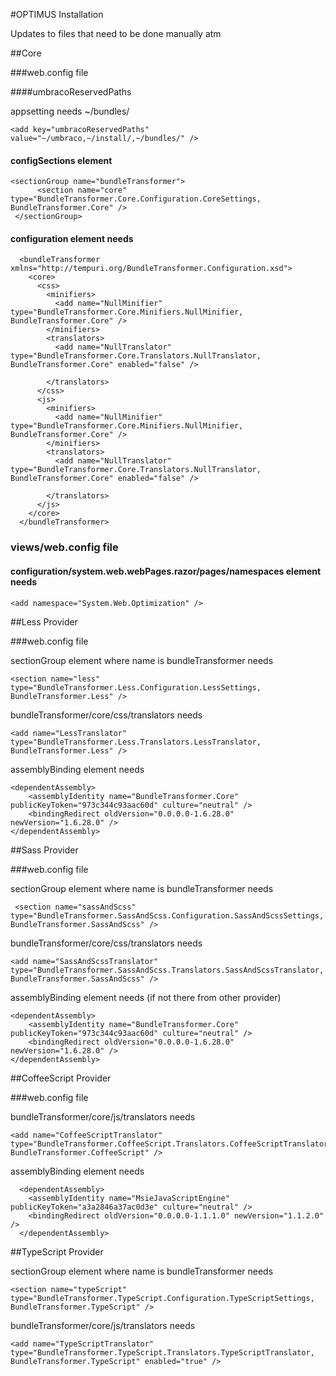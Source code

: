 #OPTIMUS Installation

Updates to files that need to be done manually atm

##Core

###web.config file

####umbracoReservedPaths 

appsetting needs ~/bundles/

	<add key="umbracoReservedPaths" value="~/umbraco,~/install/,~/bundles/" />

#### configSections element

	<sectionGroup name="bundleTransformer">
	      <section name="core" type="BundleTransformer.Core.Configuration.CoreSettings, BundleTransformer.Core" />
	 </sectionGroup>

#### configuration element needs
	  <bundleTransformer xmlns="http://tempuri.org/BundleTransformer.Configuration.xsd">
	    <core>
	      <css>
	        <minifiers>
	          <add name="NullMinifier" type="BundleTransformer.Core.Minifiers.NullMinifier, BundleTransformer.Core" />
	        </minifiers>
	        <translators>
	          <add name="NullTranslator" type="BundleTransformer.Core.Translators.NullTranslator, BundleTransformer.Core" enabled="false" />
	         
	        </translators>
	      </css>
	      <js>
	        <minifiers>
	          <add name="NullMinifier" type="BundleTransformer.Core.Minifiers.NullMinifier, BundleTransformer.Core" />
	        </minifiers>
	        <translators>
	          <add name="NullTranslator" type="BundleTransformer.Core.Translators.NullTranslator, BundleTransformer.Core" enabled="false" />
	         
	        </translators>
	      </js>
	    </core>
	  </bundleTransformer>

### views/web.config file

#### configuration/system.web.webPages.razor/pages/namespaces element needs

	<add namespace="System.Web.Optimization" />

##Less Provider

###web.config file

sectionGroup element where name is bundleTransformer needs

  	<section name="less" type="BundleTransformer.Less.Configuration.LessSettings, BundleTransformer.Less" />

bundleTransformer/core/css/translators needs

 	<add name="LessTranslator" type="BundleTransformer.Less.Translators.LessTranslator, BundleTransformer.Less" />

assemblyBinding element needs

 	<dependentAssembly>
        <assemblyIdentity name="BundleTransformer.Core" publicKeyToken="973c344c93aac60d" culture="neutral" />
        <bindingRedirect oldVersion="0.0.0.0-1.6.28.0" newVersion="1.6.28.0" />
    </dependentAssembly>


##Sass Provider

###web.config file

sectionGroup element where name is bundleTransformer needs

  	 <section name="sassAndScss" type="BundleTransformer.SassAndScss.Configuration.SassAndScssSettings, BundleTransformer.SassAndScss" />

bundleTransformer/core/css/translators needs

	<add name="SassAndScssTranslator" type="BundleTransformer.SassAndScss.Translators.SassAndScssTranslator, BundleTransformer.SassAndScss" />


assemblyBinding element needs (if not there from other provider)

 	<dependentAssembly>
        <assemblyIdentity name="BundleTransformer.Core" publicKeyToken="973c344c93aac60d" culture="neutral" />
        <bindingRedirect oldVersion="0.0.0.0-1.6.28.0" newVersion="1.6.28.0" />
    </dependentAssembly>

##CoffeeScript Provider

###web.config file

bundleTransformer/core/js/translators needs

 	<add name="CoffeeScriptTranslator" type="BundleTransformer.CoffeeScript.Translators.CoffeeScriptTranslator, BundleTransformer.CoffeeScript" />

assemblyBinding element needs

	  <dependentAssembly>
	    <assemblyIdentity name="MsieJavaScriptEngine" publicKeyToken="a3a2846a37ac0d3e" culture="neutral" />
	    <bindingRedirect oldVersion="0.0.0.0-1.1.1.0" newVersion="1.1.2.0" />
	  </dependentAssembly>

##TypeScript Provider

sectionGroup element where name is bundleTransformer needs

	<section name="typeScript" type="BundleTransformer.TypeScript.Configuration.TypeScriptSettings, BundleTransformer.TypeScript" />

bundleTransformer/core/js/translators needs

	<add name="TypeScriptTranslator" type="BundleTransformer.TypeScript.Translators.TypeScriptTranslator, BundleTransformer.TypeScript" enabled="true" />
